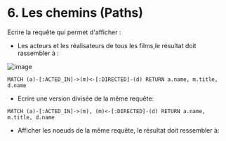 # 6. Les chemins (Paths)

Ecrire la requête qui permet d'afficher :

* Les acteurs et les réalisateurs de tous les films,le résultat doit rassembler à :

![image](https://user-images.githubusercontent.com/73080397/226099544-3e1e3e68-12f7-4954-ac39-1706947d4b59.png)

```cypher
MATCH (a)-[:ACTED_IN]->(m)<-[:DIRECTED]-(d) RETURN a.name, m.title, d.name
```

* Ecrire une version divisée de la même requête:

```cypher
MATCH (a)-[:ACTED_IN]->(m), (m)<-[:DIRECTED]-(d) RETURN a.name, m.title, d.name
```

* Afficher les noeuds de la même requête, le résultat doit ressembler à:

```
